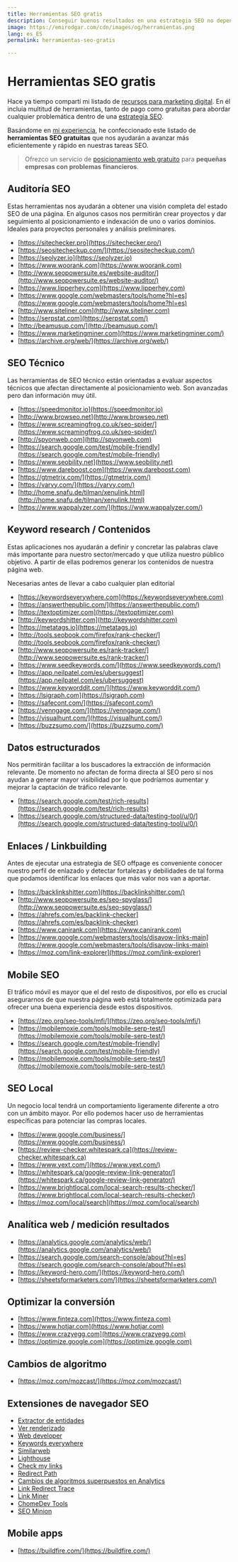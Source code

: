 ```yaml
---
title: Herramientas SEO gratis
description: Conseguir buenos resultados en una estrategia SEO no depende únicamente de tener herramientas de pago. Utilizar estos recursos totalmente gratuitos para marcar la diferencia.
image: https://emirodgar.com/cdn/images/og/herramientas.png
lang: es_ES
permalink: herramientas-seo-gratis

---
```


# Herramientas SEO gratis

Hace ya tiempo compartí mi listado de [recursos para marketing digital](recursos-marketing-digital/). En él incluía multitud de herramientas, tanto de pago como gratuitas para abordar cualquier problemática dentro de una [estrategia SEO](estrategia-seo).

Basándome en [mi experiencia](experiencia-seo), he confeccionado este listado de **herramientas SEO gratuitas** que nos ayudarán a avanzar más eficientemente y rápido en nuestras tareas SEO.

> Ofrezco un servicio de [posicionamiento web gratuito](https://emirodgar.com/posicionamiento-web-gratis/) para **pequeñas empresas con problemas financieros**.  

## Auditoría SEO 

Estas herramientas nos ayudarán a obtener una visión completa del estado SEO de una página. En algunos casos nos permitirán crear proyectos y dar seguimiento al posicionamiento e indexación de uno o varios dominios. Ideales para proyectos personales y análisis preliminares. 

- [https://sitechecker.pro](https://sitechecker.pro/)  
- [https://seositecheckup.com/](https://seositecheckup.com/)
- [https://seolyzer.io](https://seolyzer.io)
- [https://www.woorank.com](https://www.woorank.com)
- [http://www.seopowersuite.es/website-auditor/](http://www.seopowersuite.es/website-auditor/)
- [https://www.lipperhey.com](https://www.lipperhey.com)
- [https://www.google.com/webmasters/tools/home?hl=es](https://www.google.com/webmasters/tools/home?hl=es)
- [http://www.siteliner.com](http://www.siteliner.com)
- [https://serpstat.com](https://serpstat.com/)
- [http://beamusup.com/](http://beamusup.com/)
- [https://www.marketingminer.com](https://www.marketingminer.com/)
- [https://archive.org/web/](https://archive.org/web/)

## SEO Técnico 

Las herramientas de SEO técnico están orientadas a evaluar aspectos técnicos que afectan directamente al posicionamiento web. Son avanzadas pero dan información muy útil.

- [https://speedmonitor.io](https://speedmonitor.io)
- [http://www.browseo.net](http://www.browseo.net)
- [https://www.screamingfrog.co.uk/seo-spider/](https://www.screamingfrog.co.uk/seo-spider/)
- [http://spyonweb.com](http://spyonweb.com)
- [https://search.google.com/test/mobile-friendly](https://search.google.com/test/mobile-friendly)
- [https://www.seobility.net](https://www.seobility.net)
- [https://www.dareboost.com](https://www.dareboost.com)
- [https://gtmetrix.com/](https://gtmetrix.com/)
- [https://varvy.com/](https://varvy.com/)
- [http://home.snafu.de/tilman/xenulink.html](http://home.snafu.de/tilman/xenulink.html)
- [https://www.wappalyzer.com/](https://www.wappalyzer.com/)

## Keyword research / Contenidos

Estas aplicaciones nos ayudarán a definir y concretar las palabras clave más importante para nuestro sector/mercado y que utiliza nuestro público objetivo. A partir de ellas podremos generar los contenidos de nuestra página web.

Necesarias antes de llevar a cabo cualquier plan editorial

- [https://keywordseverywhere.com](https://keywordseverywhere.com)
- [https://answerthepublic.com/](https://answerthepublic.com/)
- [https://textoptimizer.com](https://textoptimizer.com)
- [http://keywordshitter.com](http://keywordshitter.com)
- [https://metatags.io](https://metatags.io)
- [http://tools.seobook.com/firefox/rank-checker/](http://tools.seobook.com/firefox/rank-checker/)
- [http://www.seopowersuite.es/rank-tracker/](http://www.seopowersuite.es/rank-tracker/)
- [https://www.seedkeywords.com/](https://www.seedkeywords.com/)
- [https://app.neilpatel.com/es/ubersuggest](https://app.neilpatel.com/es/ubersuggest)
- [https://www.keyworddit.com/](https://www.keyworddit.com/)
- [https://lsigraph.com](https://lsigraph.com)
- [https://safecont.com/](https://safecont.com/)
- [https://venngage.com/](https://venngage.com/)
- [https://visualhunt.com/](https://visualhunt.com/)
- [https://buzzsumo.com/](https://buzzsumo.com/)

## Datos estructurados

Nos permitirán facilitar a los buscadores la extracción de información relevante. De momento no afectan de forma directa al SEO pero sí nos ayudan a generar mayor visibilidad por lo que podríamos aumentar y mejorar la captación de tráfico relevante.

- [https://search.google.com/test/rich-results](https://search.google.com/test/rich-results)
- [https://search.google.com/structured-data/testing-tool/u/0/](https://search.google.com/structured-data/testing-tool/u/0/)

## Enlaces / Linkbuilding

Antes de ejecutar una estrategia de SEO offpage es conveniente conocer nuestro perfil de enlazado y detectar fortalezas y debilidades de tal forma que podamos identificar los enlaces que más valor nos van a aportar. 

-   [https://backlinkshitter.com](https://backlinkshitter.com/)
- [http://www.seopowersuite.es/seo-spyglass/](http://www.seopowersuite.es/seo-spyglass/)
- [https://ahrefs.com/es/backlink-checker](https://ahrefs.com/es/backlink-checker)
- [https://www.canirank.com](https://www.canirank.com)
- [https://www.google.com/webmasters/tools/disavow-links-main](https://www.google.com/webmasters/tools/disavow-links-main)
- [https://moz.com/link-explorer](https://moz.com/link-explorer)

## Mobile SEO

El tráfico móvil es mayor que el del resto de dispositivos, por ello es crucial asegurarnos de que nuestra página web está totalmente optimizada para ofrecer una buena experiencia desde estos dispositivos.

- [https://zeo.org/seo-tools/mfi/](https://zeo.org/seo-tools/mfi/)
- [https://mobilemoxie.com/tools/mobile-serp-test/](https://mobilemoxie.com/tools/mobile-serp-test/)
- [https://search.google.com/test/mobile-friendly](https://search.google.com/test/mobile-friendly)
- [https://mobilemoxie.com/tools/mobile-serp-test/](https://mobilemoxie.com/tools/mobile-serp-test/)

## SEO Local

Un negocio local tendrá un comportamiento ligeramente diferente a otro con un ámbito mayor. Por ello podemos hacer uso de herramientas específicas para potenciar las compras locales.

- [https://www.google.com/business/](https://www.google.com/business/)
- [https://review-checker.whitespark.ca](https://review-checker.whitespark.ca)
- [https://www.yext.com/](https://www.yext.com/)
- [https://whitespark.ca/google-review-link-generator/](https://whitespark.ca/google-review-link-generator/)
- [https://www.brightlocal.com/local-search-results-checker/](https://www.brightlocal.com/local-search-results-checker/)
- [https://moz.com/local/search](https://moz.com/local/search)

## Analítica web / medición resultados

- [https://analytics.google.com/analytics/web/](https://analytics.google.com/analytics/web/)
- [https://search.google.com/search-console/about?hl=es](https://search.google.com/search-console/about?hl=es)
- [https://keyword-hero.com/](https://keyword-hero.com/)
- [https://sheetsformarketers.com/](https://sheetsformarketers.com/)

## Optimizar la conversión

- [https://www.finteza.com](https://www.finteza.com)
- [https://www.hotjar.com](https://www.hotjar.com)
- [https://www.crazyegg.com](https://www.crazyegg.com)
- [https://optimize.google.com](https://optimize.google.com)

## Cambios de algoritmo

- [https://moz.com/mozcast/](https://moz.com/mozcast/)

## Extensiones de navegador SEO

- [Extractor de entidades](https://chrome.google.com/webstore/detail/extractor-de-entidades/abngfjnmaobeaaheapakabhdoapfopdi)
- [Ver renderizado](https://chrome.google.com/webstore/detail/view-rendered-source/ejgngohbdedoabanmclafpkoogegdpob)
- [Web developer](https://chrome.google.com/webstore/detail/web-developer/bfbameneiokkgbdmiekhjnmfkcnldhhm)
- [Keywords everywhere](https://chrome.google.com/webstore/detail/web-developer/bfbameneiokkgbdmiekhjnmfkcnldhhm)
- [Similarweb](https://chrome.google.com/webstore/detail/similarweb-traffic-rank-w/hoklmmgfnpapgjgcpechhaamimifchmp)
- [Lighthouse](https://chrome.google.com/webstore/detail/lighthouse/blipmdconlkpinefehnmjammfjpmpbjk)
- [Check my links](https://chrome.google.com/webstore/detail/check-my-links/ojkcdipcgfaekbeaelaapakgnjflfglf?hl=en)
- [Redirect Path](https://chrome.google.com/webstore/detail/redirect-path/aomidfkchockcldhbkggjokdkkebmdll?hl=en)
- [Cambios de algoritmos superpuestos en Analytics](https://chrome.google.com/webstore/detail/zeo-tools-seo-tool-for-se/klllcoehegdaomenjgcpnbdcnhbjaocl)
- [Link Redirect Trace](https://chrome.google.com/webstore/detail/link-redirect-trace/nnpljppamoaalgkieeciijbcccohlpoh?hl=en)
- [Link Miner](https://chrome.google.com/webstore/detail/linkminer/ogdhdnpiclkaeicicamopfohidjokoom?hl=en)
- [ChomeDev Tools](https://developers.google.com/web/tools/chrome-devtools/)
- [SEO Minion](https://seominion.com/)

## Mobile apps

- [https://buildfire.com/](https://buildfire.com/)
<!--stackedit_data:
eyJoaXN0b3J5IjpbMTA2MDExMTc5MSwxMTA2ODQxNDk1LDE5MT
k0NTE0NDYsLTY5NjY4MjA2MCwtNzQzODkyNjk0LDEwMjUwODY4
MDIsMTQwOTk4Nzc5MiwtMTEyMzQ0MDc2MCwyMDI4NDAyNzk2LC
0xODM3NTg1OTM4LDI0ODkyNjcyMSwtMjE0NDAyNDc0NiwtMTg1
NjU4Njk4NCwtMjEwNzMyNTYzMiwxMTYwOTMzMzM4LC0xMjcxOT
I5OSwtMTUzMjg0Mjk5MSw3MjY3MjQ4NjVdfQ==
-->